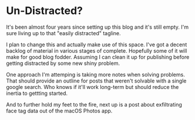 # Un-Distracted?

It's been almost four years since setting up this blog and it's still empty. I'm sure living up to that "easily distracted" tagline.

I plan to change this and actually make use of this space. I've got a decent backlog of material in various stages of complete. Hopefully some of it will make for good blog fodder. Assuming I can clean it up for publishing before getting distracted by some new shiny problem.

One approach I'm attemping is taking more notes when solving problems. That should provide an outline for posts that weren't solvable with a single google search. Who knows if it'll work long-term but should reduce the inertia to gettting started.

And to further hold my feet to the fire, next up is a post about exfiltrating face tag data out of the macOS Photos app.
